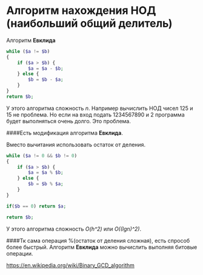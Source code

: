 # Алгоритм нахождения НОД (наибольший общий делитель)

Алгоритм **Евклида**

```php
while ($a != $b)
{
    if ($a > $b) {
        $a = $a - $b;
    } else {
        $b = $b - $a;
    }
}
return $b;
```
У этого алгоритма сложность *n*. 
Например вычислить НОД чисел 125 и 15 не проблема. Но если на вход подать 1234567890 и 2 программа будет выполняться очень долго. Это проблема.

####Есть модификация алгоритма **Eвклида**.

Вместо вычитания использовать остаток от деления.

```php
while ($a != 0 && $b != 0)
{
    if ($a > $b) {
        $a = $a % $b;
    } else {
        $b = $b % $a;
    }
}

if($b == 0) return $a;

return $b;
```

У этого алгоритма сложность *O(h^2)* или *O((lgn)^2)*. 

####Тк сама операция %(остаток от деления сложная), есть спрособ более быстрый. Алгоритм **Eвклида** можно вычислить выполняя битовые операции.

https://en.wikipedia.org/wiki/Binary_GCD_algorithm


